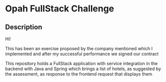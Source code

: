 
# Opah FullStack Challenge

## Description
Hi!

This has been an exercise proposed by the company mentioned which I implemented and after my successful performance we signed our contract

This repository holds a FullStack application with service integration in the backend with Java and Spring which brings a list of hotels, as suggested by the assessment, as response to the frontend request that displays them


